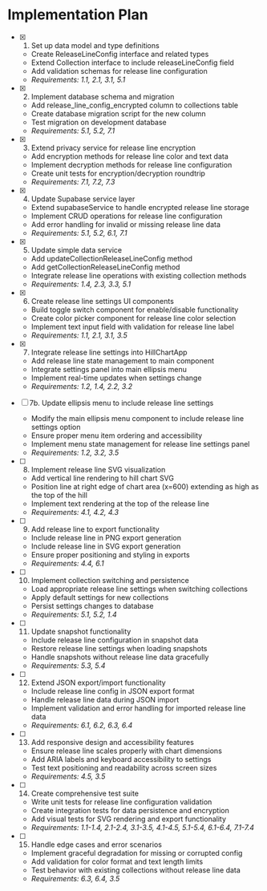 # Implementation Plan

- [x] 1. Set up data model and type definitions
  - Create ReleaseLineConfig interface and related types
  - Extend Collection interface to include releaseLineConfig field
  - Add validation schemas for release line configuration
  - _Requirements: 1.1, 2.1, 3.1, 5.1_

- [x] 2. Implement database schema and migration
  - Add release_line_config_encrypted column to collections table
  - Create database migration script for the new column
  - Test migration on development database
  - _Requirements: 5.1, 5.2, 7.1_

- [x] 3. Extend privacy service for release line encryption
  - Add encryption methods for release line color and text data
  - Implement decryption methods for release line configuration
  - Create unit tests for encryption/decryption roundtrip
  - _Requirements: 7.1, 7.2, 7.3_

- [x] 4. Update Supabase service layer
  - Extend supabaseService to handle encrypted release line storage
  - Implement CRUD operations for release line configuration
  - Add error handling for invalid or missing release line data
  - _Requirements: 5.1, 5.2, 6.1, 7.1_

- [x] 5. Update simple data service
  - Add updateCollectionReleaseLineConfig method
  - Add getCollectionReleaseLineConfig method
  - Integrate release line operations with existing collection methods
  - _Requirements: 1.4, 2.3, 3.3, 5.1_

- [x] 6. Create release line settings UI components
  - Build toggle switch component for enable/disable functionality
  - Create color picker component for release line color selection
  - Implement text input field with validation for release line label
  - _Requirements: 1.1, 2.1, 3.1, 3.5_

- [x] 7. Integrate release line settings into HillChartApp
  - Add release line state management to main component
  - Integrate settings panel into main ellipsis menu
  - Implement real-time updates when settings change
  - _Requirements: 1.2, 1.4, 2.2, 3.2_

- [ ] 7b. Update ellipsis menu to include release line settings
  - Modify the main ellipsis menu component to include release line settings option
  - Ensure proper menu item ordering and accessibility
  - Implement menu state management for release line settings panel
  - _Requirements: 1.2, 3.2, 3.5_

- [ ] 8. Implement release line SVG visualization
  - Add vertical line rendering to hill chart SVG
  - Position line at right edge of chart area (x=600) extending as high as the top of the hill
  - Implement text rendering at the top of the release line
  - _Requirements: 4.1, 4.2, 4.3_

- [ ] 9. Add release line to export functionality
  - Include release line in PNG export generation
  - Include release line in SVG export generation
  - Ensure proper positioning and styling in exports
  - _Requirements: 4.4, 6.1_

- [ ] 10. Implement collection switching and persistence
  - Load appropriate release line settings when switching collections
  - Apply default settings for new collections
  - Persist settings changes to database
  - _Requirements: 5.1, 5.2, 1.4_

- [ ] 11. Update snapshot functionality
  - Include release line configuration in snapshot data
  - Restore release line settings when loading snapshots
  - Handle snapshots without release line data gracefully
  - _Requirements: 5.3, 5.4_

- [ ] 12. Extend JSON export/import functionality
  - Include release line config in JSON export format
  - Handle release line data during JSON import
  - Implement validation and error handling for imported release line data
  - _Requirements: 6.1, 6.2, 6.3, 6.4_

- [ ] 13. Add responsive design and accessibility features
  - Ensure release line scales properly with chart dimensions
  - Add ARIA labels and keyboard accessibility to settings
  - Test text positioning and readability across screen sizes
  - _Requirements: 4.5, 3.5_

- [ ] 14. Create comprehensive test suite
  - Write unit tests for release line configuration validation
  - Create integration tests for data persistence and encryption
  - Add visual tests for SVG rendering and export functionality
  - _Requirements: 1.1-1.4, 2.1-2.4, 3.1-3.5, 4.1-4.5, 5.1-5.4, 6.1-6.4, 7.1-7.4_

- [ ] 15. Handle edge cases and error scenarios
  - Implement graceful degradation for missing or corrupted config
  - Add validation for color format and text length limits
  - Test behavior with existing collections without release line data
  - _Requirements: 6.3, 6.4, 3.5_